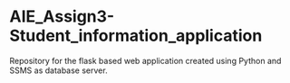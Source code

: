 # AIE_Assign3-Student_information_application
Repository for the flask based web application created using Python and SSMS as database server.
